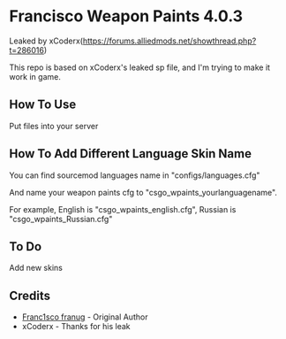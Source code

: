 # Francisco Weapon Paints 4.0.3
Leaked by xCoderx(https://forums.alliedmods.net/showthread.php?t=286016)

This repo is based on xCoderx's leaked sp file, and I'm trying to make it work in game.

## How To Use
Put files into your server

## How To Add Different Language Skin Name 
You can find sourcemod languages name in "configs/languages.cfg"

And name your weapon paints cfg to "csgo_wpaints_yourlanguagename".

For example, English is "csgo_wpaints_english.cfg", Russian is "csgo_wpaints_Russian.cfg"

## To Do
Add new skins

## Credits
* [Franc1sco franug](https://github.com/Franc1sco) - Original Author
* xCoderx - Thanks for his leak
